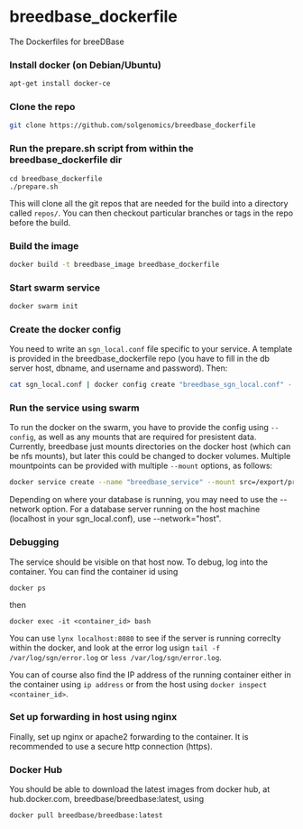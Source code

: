 # breedbase_dockerfile
The Dockerfiles for breeDBase

### Install docker (on Debian/Ubuntu)
```bash
apt-get install docker-ce
```
### Clone the repo
```bash
git clone https://github.com/solgenomics/breedbase_dockerfile
```

### Run the prepare.sh script from within the breedbase_dockerfile dir
```
cd breedbase_dockerfile
./prepare.sh
```
This will clone all the git repos that are needed for the build into a directory called ```repos/```. 
You can then checkout particular branches or tags in the repo before the build.

### Build the image
```bash
docker build -t breedbase_image breedbase_dockerfile
```

### Start swarm service
```bash
docker swarm init
```

### Create the docker config
You need to write an ```sgn_local.conf``` file specific to your service. A template is provided in the breedbase_dockerfile repo (you have to fill in the db server host, dbname, and username and password). Then:
```bash
cat sgn_local.conf | docker config create "breedbase_sgn_local.conf" -
```

### Run the service using swarm
To run the docker on the swarm, you have to provide the config using ```--config```, as well as any mounts that are required for presistent data. Currently, breedbase just mounts directories on the docker host (which can be nfs mounts), but later this could be changed to docker volumes. Multiple mountpoints can be provided with multiple ```--mount``` options, as follows:
```bash
docker service create --name "breedbase_service" --mount src=/export/prod/archive,target=/home/production/archive,type=bind --mount src=/export/prod/public_breedbase,target=/home/production/public,type=bind --config source="breedbase_sgn_local.conf",target="/home/production/cxgn/sgn/sgn_local.conf"  breedbase_image
```

Depending on where your database is running, you may need to use the --network option. For a database server running on the host machine (localhost in your sgn_local.conf), use --network="host".

### Debugging
The service should be visible on that host now. To debug, log into the container. You can find the container id using
```
docker ps
```
then
```
docker exec -it <container_id> bash
```
You can use ```lynx localhost:8080``` to see if the server is running correclty within the docker, and look at the error log usign ```tail -f /var/log/sgn/error.log``` or ```less /var/log/sgn/error.log```.

You can of course also find the IP address of the running container either in the container using ```ip address``` or from the host using ```docker inspect <container_id>```.

### Set up forwarding in host using nginx
Finally, set up nginx or apache2 forwarding to the container. It is recommended to use a secure http connection (https).

### Docker Hub
You should be able to download the latest images from docker hub, at hub.docker.com, breedbase/breedbase:latest, using
```
docker pull breedbase/breedbase:latest
```
